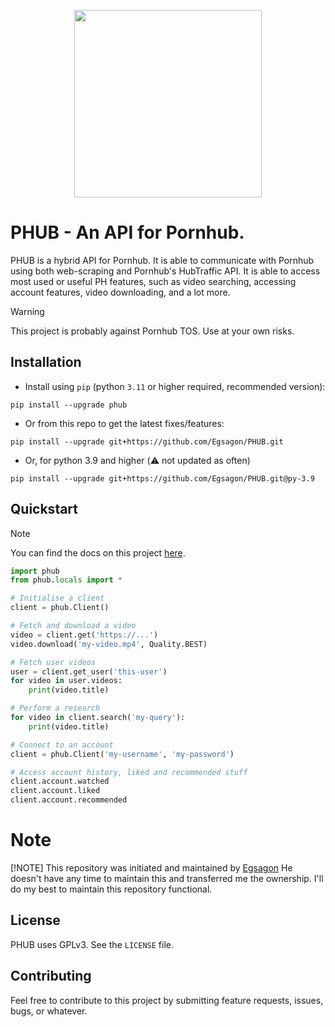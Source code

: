 <p align="center">
  <img width="300" src="https://github.com/Egsagon/PHUB/blob/master/assets/logo.svg">
</p>

# PHUB - An API for Pornhub.

PHUB is a hybrid API for Pornhub. It is able to communicate with Pornhub
using both web-scraping and Pornhub's HubTraffic API. It is
able to access most used or useful PH features, such as video searching,
accessing account features, video downloading, and a lot more.

> [!WARNING]
> This project is probably against Pornhub TOS. Use at your own risks.

## Installation

- Install using `pip` (python `3.11` or higher required, recommended version): 
```shell
pip install --upgrade phub
```

- Or from this repo to get the latest fixes/features:
```shell
pip install --upgrade git+https://github.com/Egsagon/PHUB.git
```

- Or, for python 3.9 and higher (:warning: not updated as often)
```shell
pip install --upgrade git+https://github.com/Egsagon/PHUB.git@py-3.9
```

## Quickstart

> [!NOTE]
> You can find the docs on this project [here](https://phub.readthedocs.io).

```python
import phub
from phub.locals import *

# Initialise a client
client = phub.Client()

# Fetch and download a video
video = client.get('https://...')
video.download('my-video.mp4', Quality.BEST)

# Fetch user videos
user = client.get_user('this-user')
for video in user.videos:
    print(video.title)

# Perform a research
for video in client.search('my-query'):
    print(video.title)

# Connect to an account
client = phub.Client('my-username', 'my-password')

# Access account history, liked and recommended stuff
client.account.watched
client.account.liked
client.account.recommended
```

# Note
[!NOTE] This repository was initiated and maintained by [Egsagon](https://github.com/Egsagon)
He doesn't have any time to maintain this and transferred me the ownership.
I'll do my best to maintain this repository functional.


## License

PHUB uses GPLv3. See the `LICENSE` file.

## Contributing

Feel free to contribute to this project by submitting
feature requests, issues, bugs, or whatever.
